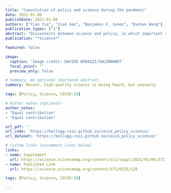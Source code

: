 ```yaml
---
title: "Coevolution of policy and science during the pandemic"
date: 2021-01-08
publishDate: 2021-01-08
authors: ["Yian Yin", "Jian Gao", "Benjamin F. Jones", "Dashun Wang"]
publication_types: ["2"]
abstract: "Disconnects between science and policy, in which important scientific insights may be missed by policymakers and bad scientific advice may infect decision-making, are a long-standing concern. Yet, our systematic understanding of the use of science in policy remains limited, partly because of the difficulty in reliably tracing the coevolution of policy and science at a large, global scale. Today, the world faces a common emergency in the COVID-19 pandemic, which presents a dynamic, uncertain, yet extraordinarily consequential policy environment across the globe. We combined two large-scale databases that capture policy and science and their interactions, allowing us to examine the coevolution of policy and science during the pandemic. Our analysis suggests that many policy documents in the COVID-19 pandemic substantially access recent, peer-reviewed, and high-impact science. And policy documents that cite science are especially highly cited within the policy domain. At the same time, there is a heterogeneity in the use of science across policy-making institutions. The tendency for policy documents to cite science appears mostly concentrated within intergovernmental organizations (IGOs), such as the World Health Organization (WHO), and much less so in national governments, which consume science largely indirectly through the IGOs. This close coevolution between policy and science offers a useful indication that a key link is operating, but it has not been a sufficient condition for effectiveness in containing the pandemic."
publication: "*Science*"

featured: false

image:
  caption: 'Image credit: DAVIDE BONAZZI/SALZMANART'
  focal_point: ""
  preview_only: false

# Summary. An optional shortened abstract.
summary: Recent, high-quality science is being heard, but unevenly.

tags: [Policy, Science, COVID-19]

# Author notes (optional)
author_notes:
- "Equal contribution"
- "Equal contribution"

url_pdf: ''
url_code: 'https://kellogg-cssi.github.io/covid_policy_science/'
url_dataset: 'https://kellogg-cssi.github.io/covid_policy_science/'

# Custom links (uncomment lines below)
links:
- name: Supplement
  url: https://science.sciencemag.org/content/sci/suppl/2021/01/06/371.6525.128.DC1/abe3084-Yin-SM.pdf
- name: Published Link
  url: https://science.sciencemag.org/content/371/6525/128

tags: [Policy, Science, COVID-19]

---
```


